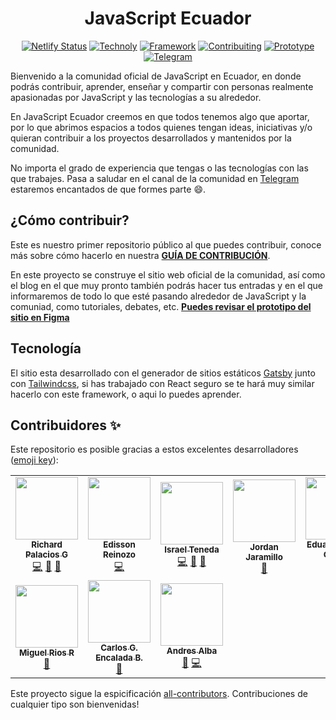 <h1 align="center">JavaScript Ecuador</h1>
<div align="center">

[![Netlify Status](https://api.netlify.com/api/v1/badges/2490fe9d-899a-4fce-93ea-5ecbd7df5499/deploy-status)](https://app.netlify.com/sites/javascriptecuador/deploys) [![Technoly](https://img.shields.io/badge/Main%20Tech-Gatsby-blueviolet)](https://www.gatsbyjs.com/) [![Framework](https://img.shields.io/badge/Framework-React%20JS-blue)](https://es.reactjs.org/) [![Contribuiting](https://img.shields.io/badge/How%20to-Contribute-yellow)](https://github.com/javascriptecuador/web/blob/master/CONTRIBUTING.md) [![Prototype](https://img.shields.io/badge/Prototype-Figma-orange)](https://www.figma.com/file/w2VP8mKwNivTOGqsdvGMVe/Prototipo-Web-Ecuador.js?node-id=0%3A1) [![Telegram](https://img.shields.io/badge/Channel-Telegram-informational)](https://t.me/javascriptecuador)

</div>
Bienvenido a la comunidad oficial de JavaScript en Ecuador, en donde podrás contribuir, aprender, enseñar y compartir con personas realmente apasionadas por JavaScript y las tecnologías a su alrededor.

En JavaScript Ecuador creemos en que todos tenemos algo que aportar, por lo que abrimos espacios a todos quienes tengan ideas, iniciativas y/o quieran contribuir a los proyectos desarrollados y mantenidos por la comunidad.

No importa el grado de experiencia que tengas o las tecnologías con las que trabajes. Pasa a saludar en el canal de la comunidad en [Telegram](https://t.me/javascriptecuador) estaremos encantados de que formes parte :smile:.

## ¿Cómo contribuir?

Este es nuestro primer repositorio público al que puedes contribuir, conoce más sobre cómo hacerlo en nuestra **[GUÍA DE CONTRIBUCIÓN](https://github.com/javascriptecuador/web/blob/master/CONTRIBUTING.md)**. 

En este proyecto se construye el sitio web oficial de la comunidad, así como el blog en el que muy pronto también podrás hacer tus entradas y en el que informaremos de todo lo que esté pasando alrededor de JavaScript y la comuniad, como tutoriales, debates, etc. **[Puedes revisar el prototipo del sitio en Figma](https://www.figma.com/file/w2VP8mKwNivTOGqsdvGMVe/Prototipo-Web-Ecuador.js?node-id=0%3A1)**

## Tecnología

El sitio esta desarrollado con el generador de sitios estáticos [Gatsby](https://www.gatsbyjs.com/) junto con [Tailwindcss](https://tailwindcss.com/), si has trabajado con React seguro se te hará muy similar hacerlo con este framework, o aqui lo puedes aprender.

## Contribuidores ✨

Este repositorio es posible gracias a estos excelentes desarrolladores ([emoji key](https://allcontributors.org/docs/en/emoji-key)):

<!-- ALL-CONTRIBUTORS-LIST:START - Do not remove or modify this section -->
<!-- prettier-ignore-start -->
<!-- markdownlint-disable -->
<table>
  <tr>
    <td align="center"><a href="https://richardpalaciosg.dev/"><img src="https://avatars0.githubusercontent.com/u/11642622?v=4" width="100px;" alt=""/><br /><sub><b>Richard Palacios G</b></sub></a><br /><a href="https://github.com/javascriptecuador/web/commits?author=rpalaciosg" title="Code">💻</a> <a href="https://github.com/javascriptecuador/web/commits?author=rpalaciosg" title="Documentation">📖</a> <a href="#design-rpalaciosg" title="Design">🎨</a></td>
    <td align="center"><a href="http://edzzn.com/"><img src="https://avatars3.githubusercontent.com/u/14936466?v=4" width="100px;" alt=""/><br /><sub><b>Edisson Reinozo</b></sub></a><br /><a href="https://github.com/javascriptecuador/web/commits?author=edzzn" title="Code">💻</a></td>
    <td align="center"><a href="https://github.com/israteneda"><img src="https://avatars2.githubusercontent.com/u/20668624?v=4" width="100px;" alt=""/><br /><sub><b>Israel Teneda</b></sub></a><br /><a href="https://github.com/javascriptecuador/web/commits?author=israteneda" title="Code">💻</a> <a href="https://github.com/javascriptecuador/web/commits?author=israteneda" title="Documentation">📖</a> <a href="#design-israteneda" title="Design">🎨</a></td>
    <td align="center"><a href="https://github.com/jordanrjcode"><img src="https://avatars2.githubusercontent.com/u/62086742?v=4" width="100px;" alt=""/><br /><sub><b>Jordan Jaramillo</b></sub></a><br /><a href="https://github.com/javascriptecuador/web/commits?author=jordanrjcode" title="Documentation">📖</a></td>
    <td align="center"><a href="https://github.com/EduardoAyora"><img src="https://avatars1.githubusercontent.com/u/49033198?v=4" width="100px;" alt=""/><br /><sub><b>Eduardo Ayora Ochoa</b></sub></a><br /><a href="https://github.com/javascriptecuador/web/commits?author=EduardoAyora" title="Code">💻</a></td>
    <td align="center"><a href="https://www.davidpadilla.dev/"><img src="https://avatars3.githubusercontent.com/u/25573926?v=4" width="100px;" alt=""/><br /><sub><b>David Padilla</b></sub></a><br /><a href="https://github.com/javascriptecuador/web/commits?author=cesardlinx" title="Code">💻</a></td>
    <td align="center"><a href="https://github.com/FreddieAbad"><img src="https://avatars0.githubusercontent.com/u/38579765?v=4" width="100px;" alt=""/><br /><sub><b>Freddy Abad</b></sub></a><br /><a href="#design-FreddieAbad" title="Design">🎨</a></td>
  </tr>
  <tr>
    <td align="center"><a href="https://miguelriosr.com/"><img src="https://avatars3.githubusercontent.com/u/25510181?v=4" width="100px;" alt=""/><br /><sub><b>Miguel Rios R</b></sub></a><br /><a href="https://github.com/javascriptecuador/web/commits?author=miguel-rios-r" title="Documentation">📖</a></td>
    <td align="center"><a href="http://karlosencalada.dev"><img src="https://avatars2.githubusercontent.com/u/55223838?v=4" width="100px;" alt=""/><br /><sub><b>Carlos G. Encalada B.</b></sub></a><br /><a href="https://github.com/javascriptecuador/web/commits?author=skcode7" title="Documentation">📖</a></td>
    <td align="center"><a href="https://github.com/albamaister"><img src="https://avatars0.githubusercontent.com/u/20263594?v=4" width="100px;" alt=""/><br /><sub><b>Andres Alba</b></sub></a><br /><a href="https://github.com/javascriptecuador/web/commits?author=albamaister" title="Documentation">📖</a> <a href="https://github.com/javascriptecuador/web/commits?author=albamaister" title="Code">💻</a></td>
  </tr>
</table>

<!-- markdownlint-enable -->
<!-- prettier-ignore-end -->
<!-- ALL-CONTRIBUTORS-LIST:END -->

Este proyecto sigue la espicificación [all-contributors](https://github.com/all-contributors/all-contributors). Contribuciones de cualquier tipo son bienvenidas!
